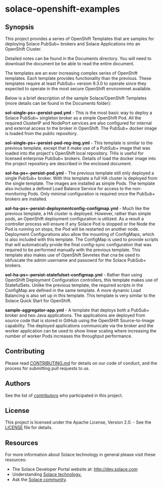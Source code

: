 # solace-openshift-examples

## Synopsis

This project provides a series of OpenShift Templates that are samples for deploying Solace PubSub+ brokers and Solace Applications into an
OpenShift Cluster.

Detailed notes can be found in the Documents directory. You will need to download the document be be able to read the entire document.

The templates are an ever increasing complex series of OpenShift templates. Each template provides functionality than the previous. These templates require at least PubSub+ version 9.3.0 to operate since they expected to operate in the most secure OpenShift environmnet available.

Below is a brief description of the sample Solace/OpenShift Templates (more details can be found in the Documents folder):

**sol-single-ps+-persist-pod.yml** - This is the most basic way to deploy a Solace PubSub+ singleton broker as a simple OpenShift Pod. All the required ClusterIP and NodePort services are also configured for internal and external access to the broker in OpenShift. The PubSub+ docker image is loaded from the public repository.

**sol-single-ps+-persist-pod-reg-img.yml** - This template is similar to the previous template, except that it make use of a PubSub+ image that was loaded into the project's OpenShift local repository. THis is useful for licensed enterprise PubSub+ brokers. Details of load the docker image into the project repository are described in the enclosed document.

**sol-ha-ps+-persist-pod.yml** - The previous template still only deployed a single PubSub+ broker.  With this template a full HA cluster is deployed from the single template. The images are installed as simple Pods. The template also includes a defined Load Balance Service for access to the non-monitoring Pods. Only minimal configuration is required once the PubSub+ brokers are installed. 

**sol-ha-ps+-persist-deploymentconfig-configmap.yml** - Much like the previous template, a HA cluster is deployed. However, rather than simple pods, an OpenShift deployment configuration is utilized. As a result a controller process will ensure if any Solace Pod is stopped or the Node the Pod is running on stops, the Pod will be restarted on another node. Deployment Configurations also allow the mounting of ConfigMaps, which is also included with this template. The ConfigMap is used to provide scripts that will automatically prvide the final config-sync configuration that was required to be performed manually with the previous template. This template also makes use of OpenShift Sevretes that cna be used to obfuscate the admin username and passowrd for the Solace PubSub+ brokers.

**sol-ha-ps+-persist-statefulset-configmap.yml** - Rather than using OpenShift Deployment Configuration controllers, this template makes use of StatefulSets. Unlike the previous template, the required scripts in the ConfigMap are defined in the same template. A more dynamic Load Balancing is also set up in this template. This template is very similar to the Solace Quick Start for OpenShift.

**sample-aggregator-app.yml** - A template that deploys both a PubSub+ broker and two Java applications. The applications are deployed from source code that is stored in GitHub using the OpenSHift Source-to-Image capability. The deployed applications communicate via the broker and the worker application can be used to show linear scaling where increasing the number of worker Pods increases the throughput performance.  

## Contributing

Please read [CONTRIBUTING.md](CONTRIBUTING.md) for details on our code of conduct, and the process for submitting pull requests to us.

## Authors

See the list of [contributors](../../graphs/contributors) who participated in this project.

## License

This project is licensed under the Apache License, Version 2.0. - See the [LICENSE](LICENSE) file for details.

## Resources

For more information about Solace technology in general please visit these resources:

- The Solace Developer Portal website at: http://dev.solace.com
- Understanding [Solace technology.](http://dev.solace.com/tech/)
- Ask the [Solace community](http://dev.solace.com/community/).